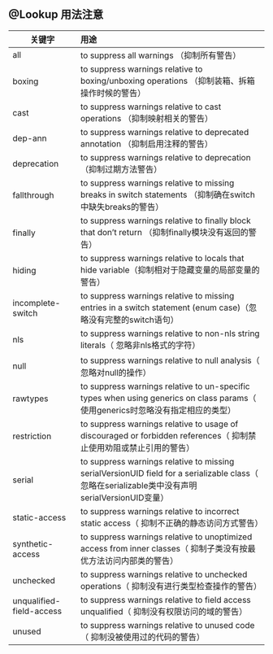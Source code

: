 ## @Lookup 用法注意

|关键字|用途|
|---|:---|
|all  |to suppress all warnings （抑制所有警告）
|boxing |to suppress warnings relative to boxing/unboxing operations （抑制装箱、拆箱操作时候的警告）
|cast |to suppress warnings relative to cast operations （抑制映射相关的警告）
|dep-ann |to suppress warnings relative to deprecated annotation （抑制启用注释的警告）
|deprecation |to suppress warnings relative to deprecation （抑制过期方法警告）
|fallthrough |to suppress warnings relative to missing breaks in switch statements （抑制确在switch中缺失breaks的警告）
|finally |to suppress warnings relative to finally block that don’t return （抑制finally模块没有返回的警告）
|hiding |to suppress warnings relative to locals that hide variable（抑制相对于隐藏变量的局部变量的警告）
|incomplete-switch |to suppress warnings relative to missing entries in a switch statement (enum case)（忽略没有完整的switch语句）
|nls |to suppress warnings relative to non-nls string literals（ 忽略非nls格式的字符）
|null |to suppress warnings relative to null analysis（ 忽略对null的操作）
|rawtypes |to suppress warnings relative to un-specific types when using generics on class params（ 使用generics时忽略没有指定相应的类型）
|restriction |to suppress warnings relative to usage of discouraged or forbidden references（ 抑制禁止使用劝阻或禁止引用的警告）
|serial |to suppress warnings relative to missing serialVersionUID field for a serializable class（ 忽略在serializable类中没有声明serialVersionUID变量）
|static-access  |to suppress warnings relative to incorrect static access（ 抑制不正确的静态访问方式警告）
|synthetic-access |to suppress warnings relative to unoptimized access from inner classes（ 抑制子类没有按最优方法访问内部类的警告）
|unchecked |to suppress warnings relative to unchecked operations（ 抑制没有进行类型检查操作的警告）
|unqualified-field-access |to suppress warnings relative to field access unqualified（ 抑制没有权限访问的域的警告）
|unused |to suppress warnings relative to unused code（ 抑制没被使用过的代码的警告）


#

